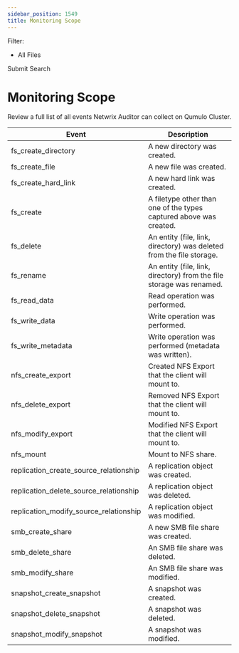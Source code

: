 ```yaml
---
sidebar_position: 1549
title: Monitoring Scope
---
```


Filter: 

* All Files

Submit Search

# Monitoring Scope

Review a full list of all events Netwrix Auditor can collect on Qumulo Cluster.

| Event | Description |
| --- | --- |
| fs\_create\_directory | A new directory was created. |
| fs\_create\_file | A new file was created. |
| fs\_create\_hard\_link | A new hard link was created. |
| fs\_create | A filetype other than one of the types captured above was created. |
| fs\_delete | An entity (file, link, directory) was deleted from the file storage. |
| fs\_rename | An entity (file, link, directory) from the file storage was renamed. |
| fs\_read\_data | Read operation was performed. |
| fs\_write\_data | Write operation was performed. |
| fs\_write\_metadata | Write operation was performed (metadata was written). |
| nfs\_create\_export | Created NFS Export that the client will mount to. |
| nfs\_delete\_export | Removed NFS Export that the client will mount to. |
| nfs\_modify\_export | Modified NFS Export that the client will mount to. |
| nfs\_mount | Mount to NFS share. |
| replication\_create\_source\_relationship | A replication object was created. |
| replication\_delete\_source\_relationship | A replication object was deleted. |
| replication\_modify\_source\_relationship | A replication object was modified. |
| smb\_create\_share | A new SMB file share was created. |
| smb\_delete\_share | An SMB file share was deleted. |
| smb\_modify\_share | An SMB file share was modified. |
| snapshot\_create\_snapshot | A snapshot was created. |
| snapshot\_delete\_snapshot | A snapshot was deleted. |
| snapshot\_modify\_snapshot | A snapshot was modified. |